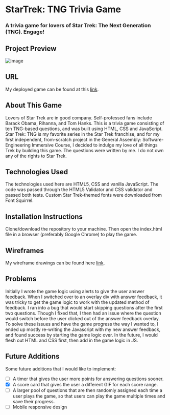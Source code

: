 # StarTrek: TNG Trivia Game

### A trivia game for lovers of Star Trek: The Next Generation (TNG). Engage!

## Project Preview

![image](/assets/images/Project1_ScreenShot.png)

## URL

My deployed game can be found at this [link](https://esin87.github.io/star-trek-tng-trivia-game/).

## About This Game

Lovers of Star Trek are in good company. Self-professed fans include Barack Obama, Rihanna, and Tom Hanks. This is a trivia game consisting of ten TNG-based questions, and was built using HTML, CSS and JavaScript. Star Trek: TNG is my favorite series in the Star Trek franchise, and for my first independent, from-scratch project in the General Assembly: Software-Engineering Immersive Course, I decided to indulge my love of all things Trek by building this game. The questions were written by me. I do not own any of the rights to Star Trek.

## Technologies Used

The technologies used here are HTML5, CSS and vanilla JavaScript. The code was passed through the HTML5 Validator and CSS validator and passed both tests. Custom Star Trek-themed fonts were downloaded from Font Squirrel.

## Installation Instructions

Clone/download the repository to your machine. Then open the index.html file in a browser (preferably Google Chrome) to play the game.

## Wireframes

My wireframe drawings can be found here [link](assets/wireframes.pdf).

## Problems

Initially I wrote the game logic using alerts to give the user answer feedback. When I switched over to an overlay div with answer feedback, it was tricky to get the game logic to work with the updated method of feedback. I ran into a bug that would start skipping questions after the first two questions. Though I fixed that, I then had an issue where the question would switch before the user clicked out of the answer feedback overlay. To solve these issues and have the game progress the way I wanted to, I ended up mostly re-writing the Javascript with my new answer feedback, and found success by starting the game logic over. In the future, I would flesh out HTML and CSS first, then add in the game logic in JS.

## Future Additions

Some future additions that I would like to implement:

- [ ] A timer that gives the user more points for answering questions sooner.
- [x] A score card that gives the user a different GIF for each score range.
- [ ] A larger pool of questions that are then randomly assigned each time a user plays the game, so that users can play the game multiple times and save their progress.
- [ ] Mobile responsive design
